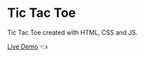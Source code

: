 # Tic Tac Toe

Tic Tac Toe created with HTML, CSS and JS.

[Live Demo](https://overexprosed.github.io/tic-tac-toe/) :point_left:
